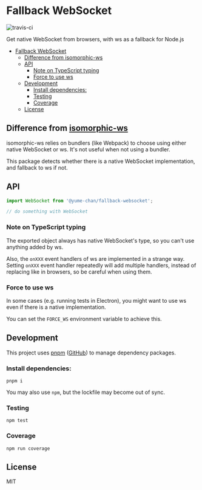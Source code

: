 # Fallback WebSocket

![travis-ci](https://travis-ci.org/yume-chan/fallback-websocket.svg?branch=master)

Get native WebSocket from browsers, with ws as a fallback for Node.js

- [Fallback WebSocket](#Fallback-WebSocket)
  - [Difference from isomorphic-ws](#Difference-from-isomorphic-ws)
  - [API](#API)
    - [Note on TypeScript typing](#Note-on-TypeScript-typing)
    - [Force to use ws](#Force-to-use-ws)
  - [Development](#Development)
    - [Install dependencies:](#Install-dependencies)
    - [Testing](#Testing)
    - [Coverage](#Coverage)
  - [License](#License)

## Difference from [isomorphic-ws](https://github.com/heineiuo/isomorphic-ws)

isomorphic-ws relies on bundlers (like Webpack) to choose using either native WebSocket or ws. It's not useful when not using a bundler.

This package detects whether there is a native WebSocket implementation, and fallback to ws if not.

## API

``` ts
import WebSocket from '@yume-chan/fallback-websocket';

// do something with WebSocket
```

### Note on TypeScript typing

The exported object always has native WebSocket's type, so you can't use anything added by ws.

Also, the `onXXX` event handlers of ws are implemented in a strange way. Setting `onXXX` event handler repeatedly will add multiple handlers, instead of replacing like in browsers, so be careful when using them.

### Force to use ws

In some cases (e.g. running tests in Electron), you might want to use ws even if there is a native implementation.

You can set the `FORCE_WS` environment variable to achieve this.

## Development

This project uses [pnpm](https://pnpm.js.org/) ([GitHub](https://github.com/pnpm/pnpm)) to manage dependency packages.

### Install dependencies:

``` shell
pnpm i
```

You may also use `npm`, but the lockfile may become out of sync.

### Testing

``` shell
npm test
```

### Coverage

``` shell
npm run coverage
```

## License

MIT
